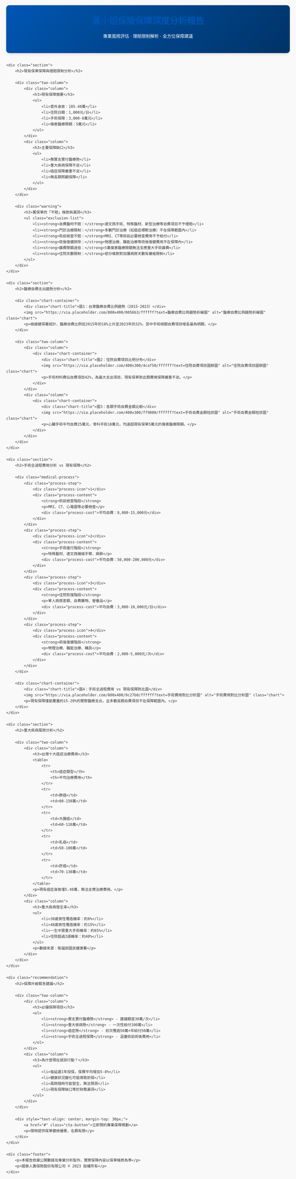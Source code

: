 <!DOCTYPE html>
<html lang="zh-TW">
<head>
    <meta charset="UTF-8">
    <meta name="viewport" content="width=device-width, initial-scale=1.0">
    <title>蘆小姐保險保障深度分析報告</title>
    <style>
        body {
            font-family: 'Microsoft JhengHei', Arial, sans-serif;
            line-height: 1.6;
            color: #333;
            max-width: 1200px;
            margin: 0 auto;
            padding: 20px;
            background-color: #f9f9f9;
        }
        .header {
            background: linear-gradient(135deg, #0056b3 0%, #003366 100%);
            color: white;
            padding: 30px;
            text-align: center;
            border-radius: 10px;
            margin-bottom: 30px;
            box-shadow: 0 4px 8px rgba(0,0,0,0.1);
        }
        .section {
            background-color: white;
            padding: 25px;
            margin-bottom: 30px;
            border-radius: 10px;
            box-shadow: 0 2px 5px rgba(0,0,0,0.1);
        }
        h1, h2, h3 {
            color: #0056b3;
        }
        h1 {
            margin: 0;
            font-size: 28px;
        }
        h2 {
            border-bottom: 2px solid #0056b3;
            padding-bottom: 10px;
            margin-top: 30px;
        }
        h3 {
            color: #333;
            margin-top: 20px;
        }
        .chart-container {
            margin: 30px 0;
            text-align: center;
            background-color: #f5f5f5;
            padding: 20px;
            border-radius: 5px;
        }
        .chart {
            max-width: 100%;
            height: auto;
            border: 1px solid #ddd;
            border-radius: 5px;
            background-color: white;
            padding: 10px;
        }
        .chart-title {
            font-weight: bold;
            margin-bottom: 10px;
            color: #0056b3;
        }
        .gap-analysis {
            background-color: #fff8e1;
            padding: 20px;
            border-left: 5px solid #ffc107;
            margin: 20px 0;
        }
        .recommendation {
            background-color: #e8f5e9;
            padding: 20px;
            border-left: 5px solid #4caf50;
            margin: 20px 0;
        }
        .warning {
            background-color: #ffebee;
            padding: 20px;
            border-left: 5px solid #f44336;
            margin: 20px 0;
        }
        table {
            width: 100%;
            border-collapse: collapse;
            margin: 20px 0;
        }
        th, td {
            border: 1px solid #ddd;
            padding: 12px;
            text-align: left;
        }
        th {
            background-color: #0056b3;
            color: white;
        }
        tr:nth-child(even) {
            background-color: #f2f2f2;
        }
        .highlight {
            background-color: #fffde7;
            padding: 15px;
            border-radius: 5px;
            margin: 20px 0;
        }
        .footer {
            text-align: center;
            margin-top: 50px;
            padding: 20px;
            color: #666;
            font-size: 14px;
        }
        .cta-button {
            display: inline-block;
            background-color: #e53935;
            color: white;
            padding: 15px 30px;
            text-decoration: none;
            border-radius: 5px;
            font-weight: bold;
            margin: 20px 0;
            transition: background-color 0.3s;
        }
        .cta-button:hover {
            background-color: #c62828;
        }
        .two-column {
            display: flex;
            justify-content: space-between;
            flex-wrap: wrap;
        }
        .column {
            width: 48%;
            min-width: 300px;
        }
        .exclusion-list {
            list-style-type: none;
            padding-left: 0;
        }
        .exclusion-list li {
            padding: 10px;
            border-bottom: 1px solid #eee;
            position: relative;
            padding-left: 30px;
        }
        .exclusion-list li:before {
            content: "✖";
            color: #f44336;
            position: absolute;
            left: 0;
            font-weight: bold;
        }
        @media (max-width: 768px) {
            .column {
                width: 100%;
            }
        }
        .medical-process {
            background-color: #f5f5f5;
            padding: 20px;
            border-radius: 5px;
            margin: 20px 0;
        }
        .process-step {
            display: flex;
            margin-bottom: 15px;
            align-items: center;
        }
        .process-icon {
            width: 40px;
            height: 40px;
            background-color: #0056b3;
            color: white;
            border-radius: 50%;
            display: flex;
            align-items: center;
            justify-content: center;
            margin-right: 15px;
            flex-shrink: 0;
        }
        .process-content {
            flex-grow: 1;
        }
        .process-cost {
            background-color: #ffebee;
            padding: 5px 10px;
            border-radius: 3px;
            font-weight: bold;
        }
    </style>
</head>
<body>
    <div class="header">
        <h1>蘆小姐保險保障深度分析報告</h1>
        <p>專業風險評估 · 理賠限制解析 · 全方位保障建議</p>
    </div>

    <div class="section">
        <h2>現有保單保障與理賠限制分析</h2>
        
        <div class="two-column">
            <div class="column">
                <h3>現有保障摘要</h3>
                <ul>
                    <li>意外身故：105.48萬</li>
                    <li>住院日額：1,000元/日</li>
                    <li>手術保障：3,000-8萬元</li>
                    <li>傷害醫療限額：5萬元</li>
                </ul>
            </div>
            <div class="column">
                <h3>主要保障缺口</h3>
                <ul>
                    <li>無實支實付醫療險</li>
                    <li>重大疾病保障不足</li>
                    <li>癌症保障嚴重不足</li>
                    <li>無長期照顧保障</li>
                </ul>
            </div>
        </div>
        
        <div class="warning">
            <h3>舊保單的「不賠」條款與漏洞</h3>
            <ul class="exclusion-list">
                <li><strong>自費醫材不賠：</strong>達文西手術、特殊醫材、新型治療等自費項目不予理賠</li>
                <li><strong>門診治療限制：</strong>多數門診治療（如癌症標靶治療）不在保障範圍內</li>
                <li><strong>術前檢查不賠：</strong>MRI、CT等術前必要檢查費用不予給付</li>
                <li><strong>術後復健排除：</strong>物理治療、職能治療等術後復健費用不在保障內</li>
                <li><strong>雜費限額過低：</strong>5萬傷害醫療限額無法支應重大手術雜費</li>
                <li><strong>住院天數限制：</strong>部分條款對加護病房天數有嚴格限制</li>
            </ul>
        </div>
    </div>

    <div class="section">
        <h2>醫療自費支出趨勢分析</h2>
        
        <div class="chart-container">
            <div class="chart-title">圖1：台灣醫療自費比例趨勢（2015-2023）</div>
            <img src="https://via.placeholder.com/800x400/0056b3/ffffff?text=醫療自費比例趨勢折線圖" alt="醫療自費比例趨勢折線圖" class="chart">
            <p>根據健保署統計，醫療自費比例從2015年的18%上升至2023年的32%，其中手術相關自費項目增長最為明顯。</p>
        </div>
        
        <div class="two-column">
            <div class="column">
                <div class="chart-container">
                    <div class="chart-title">圖2：住院自費項目比例分布</div>
                    <img src="https://via.placeholder.com/400x300/4caf50/ffffff?text=住院自費項目圓餅圖" alt="住院自費項目圓餅圖" class="chart">
                    <p>手術材料費佔自費項目42%，為最大支出項目，現有保單對此類費用保障嚴重不足。</p>
                </div>
            </div>
            <div class="column">
                <div class="chart-container">
                    <div class="chart-title">圖3：各類手術自費金額比較</div>
                    <img src="https://via.placeholder.com/400x300/ff9800/ffffff?text=手術自費金額柱狀圖" alt="手術自費金額柱狀圖" class="chart">
                    <p>心臟手術平均自費25萬元，骨科手術18萬元，均遠超現有保單5萬元的傷害醫療限額。</p>
                </div>
            </div>
        </div>
    </div>

    <div class="section">
        <h2>手術全過程費用分析 vs 現有保障</h2>
        
        <div class="medical-process">
            <div class="process-step">
                <div class="process-icon">1</div>
                <div class="process-content">
                    <strong>術前檢查階段</strong>
                    <p>MRI、CT、心電圖等必要檢查</p>
                    <div class="process-cost">平均自費：8,000-15,000元</div>
                </div>
            </div>
            <div class="process-step">
                <div class="process-icon">2</div>
                <div class="process-content">
                    <strong>手術進行階段</strong>
                    <p>特殊醫材、達文西機械手臂、麻醉</p>
                    <div class="process-cost">平均自費：50,000-200,000元</div>
                </div>
            </div>
            <div class="process-step">
                <div class="process-icon">3</div>
                <div class="process-content">
                    <strong>住院恢復階段</strong>
                    <p>單人病房差額、自費藥物、營養品</p>
                    <div class="process-cost">平均自費：3,000-10,000元/日</div>
                </div>
            </div>
            <div class="process-step">
                <div class="process-icon">4</div>
                <div class="process-content">
                    <strong>術後復健階段</strong>
                    <p>物理治療、職能治療、輔具</p>
                    <div class="process-cost">平均自費：2,000-5,000元/次</div>
                </div>
            </div>
        </div>
        
        <div class="chart-container">
            <div class="chart-title">圖4：手術全過程費用 vs 現有保障對比圖</div>
            <img src="https://via.placeholder.com/800x400/9c27b0/ffffff?text=手術費用對比分析圖" alt="手術費用對比分析圖" class="chart">
            <p>現有保障僅能覆蓋約15-20%的實際醫療支出，且多數高額自費項目不在保障範圍內。</p>
        </div>
    </div>

    <div class="section">
        <h2>重大疾病風險分析</h2>
        
        <div class="two-column">
            <div class="column">
                <h3>台灣十大癌症治療費用</h3>
                <table>
                    <tr>
                        <th>癌症類型</th>
                        <th>平均治療費用</th>
                    </tr>
                    <tr>
                        <td>肺癌</td>
                        <td>80-150萬</td>
                    </tr>
                    <tr>
                        <td>大腸癌</td>
                        <td>60-120萬</td>
                    </tr>
                    <tr>
                        <td>乳癌</td>
                        <td>50-100萬</td>
                    </tr>
                    <tr>
                        <td>肝癌</td>
                        <td>70-130萬</td>
                    </tr>
                </table>
                <p>現有癌症身故僅5.48萬，無法支應治療費用。</p>
            </div>
            <div class="column">
                <h3>重大疾病發生率</h3>
                <ul>
                    <li>30歲男性罹癌機率：約8%</li>
                    <li>40歲男性罹癌機率：約15%</li>
                    <li>一生中需重大手術機率：約65%</li>
                    <li>住院超過2週機率：約40%</li>
                </ul>
                <p>數據來源：衛福部國民健康署</p>
            </div>
        </div>
    </div>

    <div class="recommendation">
        <h2>保障升級緊急建議</h2>
        
        <div class="two-column">
            <div class="column">
                <h3>必備保障項目</h3>
                <ol>
                    <li><strong>實支實付醫療險</strong> - 建議額度30萬/次</li>
                    <li><strong>重大疾病險</strong> - 一次性給付100萬</li>
                    <li><strong>癌症險</strong> - 初次罹癌50萬+年給付50萬</li>
                    <li><strong>手術全過程保障</strong> - 涵蓋術前術後費用</li>
                </ol>
            </div>
            <div class="column">
                <h3>為什麼現在就該行動？</h3>
                <ul>
                    <li>每延遲1年投保，保費平均增加5-8%</li>
                    <li>健康狀況變化可能導致拒保</li>
                    <li>風險隨時可能發生，無法預測</li>
                    <li>現有保障缺口等於財務漏洞</li>
                </ul>
            </div>
        </div>
        
        <div style="text-align: center; margin-top: 30px;">
            <a href="#" class="cta-button">立即預約專業保障規劃</a>
            <p>限時提供保單健檢優惠，名額有限</p>
        </div>
    </div>

    <div class="footer">
        <p>本報告依據公開數據及專業分析製作，實際保障內容以保單條款為準</p>
        <p>國泰人壽保險股份有限公司 © 2023 版權所有</p>
    </div>
</body>
</html>
